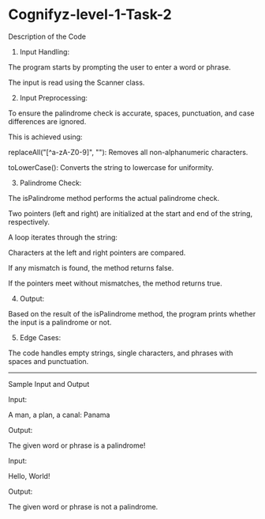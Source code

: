 # Cognifyz-level-1-Task-2
Description of the Code

1. Input Handling:

The program starts by prompting the user to enter a word or phrase.

The input is read using the Scanner class.



2. Input Preprocessing:

To ensure the palindrome check is accurate, spaces, punctuation, and case differences are ignored.

This is achieved using:

replaceAll("[^a-zA-Z0-9]", ""): Removes all non-alphanumeric characters.

toLowerCase(): Converts the string to lowercase for uniformity.




3. Palindrome Check:

The isPalindrome method performs the actual palindrome check.

Two pointers (left and right) are initialized at the start and end of the string, respectively.

A loop iterates through the string:

Characters at the left and right pointers are compared.

If any mismatch is found, the method returns false.

If the pointers meet without mismatches, the method returns true.




4. Output:

Based on the result of the isPalindrome method, the program prints whether the input is a palindrome or not.



5. Edge Cases:

The code handles empty strings, single characters, and phrases with spaces and punctuation.





---

Sample Input and Output

Input:

A man, a plan, a canal: Panama

Output:

The given word or phrase is a palindrome!

Input:

Hello, World!

Output:

The given word or phrase is not a palindrome.
